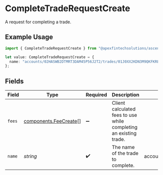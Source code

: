 # CompleteTradeRequestCreate

A request for completing a trade.

## Example Usage

```typescript
import { CompleteTradeRequestCreate } from "@apexfintechsolutions/ascend-sdk/models/components";

let value: CompleteTradeRequestCreate = {
  name: "accounts/02HASWB2DTMRT3DAM45P56J2T2/trades/01J0XX2KDN3M9QKFKRE2HYSCQM",
};
```

## Fields

| Field                                                                 | Type                                                                  | Required                                                              | Description                                                           | Example                                                               |
| --------------------------------------------------------------------- | --------------------------------------------------------------------- | --------------------------------------------------------------------- | --------------------------------------------------------------------- | --------------------------------------------------------------------- |
| `fees`                                                                | [components.FeeCreate](../../models/components/feecreate.md)[]        | :heavy_minus_sign:                                                    | Client calculated fees to use while completing an existing trade.     |                                                                       |
| `name`                                                                | *string*                                                              | :heavy_check_mark:                                                    | The name of the trade to complete.                                    | accounts/02HASWB2DTMRT3DAM45P56J2T2/trades/01J0XX2KDN3M9QKFKRE2HYSCQM |